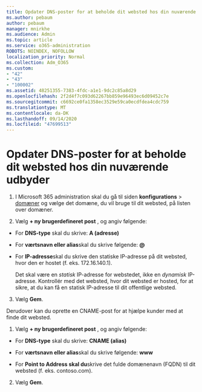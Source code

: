 ```yaml
---
title: Opdater DNS-poster for at beholde dit websted hos din nuværende udbyder
ms.author: pebaum
author: pebaum
manager: mnirkhe
ms.audience: Admin
ms.topic: article
ms.service: o365-administration
ROBOTS: NOINDEX, NOFOLLOW
localization_priority: Normal
ms.collection: Adm_O365
ms.custom:
- "42"
- "43"
- "100002"
ms.assetid: 48251355-7383-4fdc-a1e1-9dc2c85a8d29
ms.openlocfilehash: 2f2d4f7c093d62267bb859e96493ec6d09452c7e
ms.sourcegitcommit: c6692ce0fa1358ec3529e59ca0ecdfdea4cdc759
ms.translationtype: MT
ms.contentlocale: da-DK
ms.lasthandoff: 09/14/2020
ms.locfileid: "47699513"
---
```

# <a name="update-dns-records-to-keep-your-website-with-your-current-hosting-provider"></a>Opdater DNS-poster for at beholde dit websted hos din nuværende udbyder

1. I Microsoft 365 administration skal du gå til siden **konfigurations**  >  [domæner](https://portal.office.com/adminportal/home#/Domains) og vælge det domæne, du vil bruge til dit websted, på listen over domæner.

2. Vælg **+ ny brugerdefineret post** , og angiv følgende:

  - For **DNS-type** skal du skrive: **A (adresse)**

  - For **værtsnavn eller alias**skal du skrive følgende: **@**

  - For **IP-adresse**skal du skrive den statiske IP-adresse på dit websted, hvor den er hostet (f. eks. 172.16.140.1).

    Det skal være en  *statisk*  IP-adresse for webstedet, ikke en  *dynamisk*  IP-adresse. Kontrollér med det websted, hvor dit websted er hosted, for at sikre, at du kan få en statisk IP-adresse til dit offentlige websted.

3. Vælg **Gem**.

Derudover kan du oprette en CNAME-post for at hjælpe kunder med at finde dit websted.
  
1. Vælg **+ ny brugerdefineret post** , og angiv følgende:

  - For **DNS-type** skal du skrive: **CNAME (alias)**

  - For **værtsnavn eller alias**skal du skrive følgende: **www**

  - For **Point to Address skal du**skrive det fulde domænenavn (FQDN) til dit websted (f. eks. contoso.com).

2. Vælg **Gem**.
